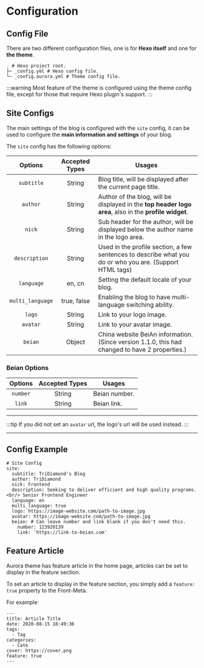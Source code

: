 # Configuration

## Config File

There are two different configuration files, one is for **Hexo itself** and one for **the theme**.

```shell:no-line-numbers
. # Hexo project root.
├─ _config.yml # Hexo config file.
└─ _config.aurora.yml # Theme config file.
```

:::warning
Most feature of the theme is configured using the theme config file, except for those that require Hexo plugin's support.
:::

## Site Configs

The main settings of the blog is configured with the `site` config, it can be used to configure the **main information and settings** of your blog.

The `site` config has the following options:

|     Options      | Accepted Types | Usages                                                                                                   |
| :--------------: | :------------: | -------------------------------------------------------------------------------------------------------- |
|    `subtitle`    |     String     | Blog title, will be displayed after the current page title.                                              |
|     `author`     |     String     | Author of the blog, will be displayed in the **top header logo area**, also in the **profile widget**.   |
|      `nick`      |     String     | Sub header for the author, will be displayed below the author name in the logo area.                     |
|  `description`   |     String     | Used in the profile section, a few sentences to describe what you do or who you are. (Support HTML tags) |
|    `language`    |     en, cn     | Setting the default locale of your blog.                                                                 |
| `multi_language` |  true, false   | Enabling the blog to have multi-language switching ability.                                              |
|      `logo`      |     String     | Link to your logo image.                                                                                 |
|     `avatar`     |     String     | Link to your avatar image.                                                                               |
|     `beian`      |     Object     | China website BeiAn information. (Since version 1.1.0, this had changed to have 2 properties.)           |

### Beian Options

| Options  | Accepted Types | Usages        |
| :------: | :------------: | ------------- |
| `number` |     String     | Beian number. |
|  `link`  |     String     | Beian link.   |

---

:::tip
If you did not set an `avatar` url, the logo's url will be used instead.
:::

---

## Config Example

```yaml:no-line-numbers
# Site Config
site:
  subtitle: TriDiamond's Blog
  author: TriDiamond
  nick: Frontend
  description: Seeking to deliver efficient and high quality programs. <br/> Senior Frontend Engineer
  language: en
  multi_language: true
  logo: https://image-website.com/path-to-image.jpg
  avatar: https://image-website.com/path-to-image.jpg
  beian: # Can leave number and link blank if you don't need this.
    number: 123920139
    link: 'https://link-to-beian.com'
```

## Feature Article

Aurora theme has feature article in the home page, articles can be set to display in the feature section.

To set an article to display in the feature section, you simply add a `feature: true` property to the Front-Meta.

For example:

```markdown:no-line-numbers{9}
---
title: Article Title
date: 2020-08-15 18:49:36
tags:
  - Tag
categories:
  - Cate
cover: https://cover.png
feature: true
---
```
